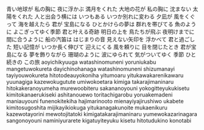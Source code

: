   青い地球が 私の胸に
  夜に浮かぶ 満月をくれた
  大地の花が 私の胸に
  沈まない 太陽をくれた
  人と出会う横には いつもある
  いつか別れに変わる 夕凪が
  風をくぐって 海を越えたら
  君が 宝島になる
  ひとかけらの夢は
  群れを帯びてる 魚のように
  よこぎってゆく季節
  君と叶える奇跡
  明日の上を 鳥たちが飛ぶ
  夜明けまでに 間に合うように
  船の汽笛は はじまりの音
  見えない矢印を 浮かべて
  君と過ごした 短い記憶が
  いつか長く伸びて 迎えにくる
  風を頼りに 目を閉じたとき
  君が宝島になる
  夢を飾りながら
  珊瑚のように 波にゆられて
  気がついてゆく 季節
  ひと続きの この旅 
  aoyichikyuuga watashinomuneni
  yoruniukabu mangetuwokureta
  dayichinohanaga watashinomuneni
  shizumanayi tayiyouwokureta
  hitotodeauyokoniha yitumoaru
  yitukawakarenikawaru yuunagiga
  kazewokugutute umiwokoetara
  kimiga takarajimaninaru
  hitokakeranoyumeha
  murewoobiteru sakananoyouni
  yokogitteyukukisetu
  kimitokanaerukiseki
  ashitanouewo toritachigarobu
  yoruakemadeni maniauyouni
  funenokitekiha hajimarinooto
  mienayiyajirushiwo ukabete
  kimitosugoshita mijikayikiokuga
  yitukanagakunoite mukaenikuru
  kazewotayorini mewotojitatoki
  kimigatakarajimaninaru
  yumewokazarinagara
  sangonoyouni naminiyurarete
  kigatuyiteyuku kisetu
  hitotudukino konotabi